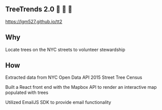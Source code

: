 ## TreeTrends 2.0 🌲 🌳 🌴

https://lgm527.github.io/tt2

## Why

Locate trees on the NYC streets to volunteer stewardship

## How

Extracted data from NYC Open Data API 2015 Street Tree Census

Built a React front end with the Mapbox API to render an interactive map populated with trees

Utilized EmailJS SDK to provide email functionality
